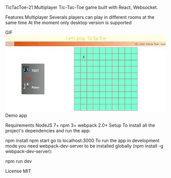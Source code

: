 TicTacToe-21
Multiplayer Tic-Tac-Toe game built with React, Websocket.

Features
Multiplayer
Severals players can play in different rooms at the same time
At the moment only desktop version is supported

GIF
![](video1.gif)
Demo app

Requirements
NodeJS 7+
npm 3+
webpack 2.0+
Setup
To install all the project's dependencies and run the app:

npm install
npm start
go to localhost:3000
To run the app in development mode you need webpack-dev-server to be installed globally (npm install -g webpack-dev-server):

npm run dev

License
MIT
